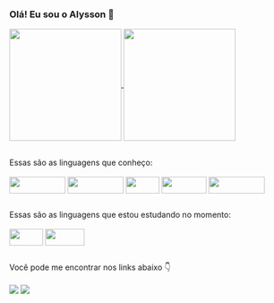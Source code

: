 ### Olá! Eu sou o Alysson 👋

<a href="https://github.com/allymonteiro/github-readme-stats">
  <img height=200 align="center" src="https://github-readme-stats.vercel.app/api?username=allymonteiro&show_icons=true&theme=radical" />
</a>
<a href="https://github.com/allymonteiro/convoychat">
  <img height=200 align="center" src="https://github-readme-stats.vercel.app/api/top-langs?username=allymonteiro&layout=compact&theme=radical&langs_count=8&card_width=320" />
</a>

##

<div style="display: inline_block">
Essas são as linguagens que conheço:
  <br><br>
  <img align="center" alt="" height="30" width="100" src="https://img.shields.io/badge/JavaScript-F7DF1E?style=for-the-badge&logo=javascript&logoColor=black">
  <img align="center" alt="" height="30" width="100" src="https://img.shields.io/badge/TypeScript-007ACC?style=for-the-badge&logo=typescript&logoColor=white">
  <img align="center" alt="" height="30" width="60" src="https://img.shields.io/badge/CSS-239120?&style=for-the-badge&logo=css3&logoColor=white">
  <img align="center" alt="" height="30" width="80" src="https://img.shields.io/badge/HTML5-E34F26?style=for-the-badge&logo=html5&logoColor=white">
  <img align="center" alt="" height="30" width="100" src="https://img.shields.io/badge/Bootstrap-563D7C?style=for-the-badge&logo=bootstrap&logoColor=white"> 
</div>

##

<div style="display: inline_block">
Essas são as linguagens que estou estudando no momento:
  <br><br>
  <img align="center" alt="" height="30" width="60" src="https://img.shields.io/badge/Sass-CC6699?style=for-the-badge&logo=sass&logoColor=white">
  <img align="center" alt="" height="30" width="70" src="https://img.shields.io/badge/PHP-777BB4?style=for-the-badge&logo=php&logoColor=white">
</div>

##

<div> 
Você pode me encontrar nos links abaixo 👇
<br><br>
  <a href = "mailto:alysson.dsmonteiro@gmail.com"><img src="https://img.shields.io/badge/-Gmail-%23333?style=for-the-badge&logo=gmail&logoColor=white" target="_blank"></a>
  <a href="https://www.linkedin.com/in/alysson-monteiro-055904220/" target="_blank"><img src="https://img.shields.io/badge/-LinkedIn-%230077B5?style=for-the-badge&logo=linkedin&logoColor=white" target="_blank"></a> 
</div>
